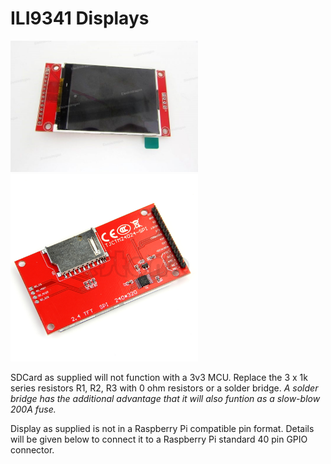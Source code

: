 # ILI9341 Displays


<p align="left">
<img src="images/pic1.jpg" width="300" />  
<img src="images/pic2.jpg" width="300" /> 
<br>

SDCard as supplied will not function with a 3v3 MCU. Replace the 3 x 1k series resistors R1, R2, R3 with 0 ohm resistors or a solder bridge. *A solder bridge has the additional advantage that it will also funtion as a slow-blow 200A fuse.*

Display as supplied is not in a Raspberry Pi compatible pin format. Details will be given below to connect it to a Raspberry Pi standard 40 pin GPIO connector.

